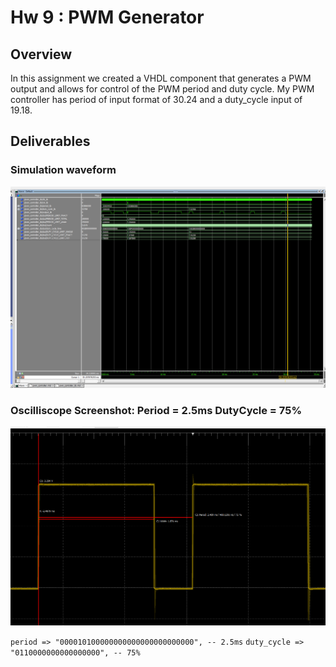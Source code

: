 
# Hw 9 : PWM Generator

## Overview
In this assignment we created a VHDL component that generates a PWM output and allows for control of the PWM period and duty cycle. My PWM controller has period of input format of 30.24 and a duty_cycle input of 19.18.

## Deliverables

### Simulation waveform 

![PWM Generator Testbench Simulation](/docs/assets/hw-9_PWM_Gen_Sim.png)

### Oscilliscope Screenshot: Period = 2.5ms DutyCycle = 75%

![Oscilliscope PWM Screenshot](/docs/assets/hw-9_PWM_Gen_IO.png)

`period => "000010100000000000000000000000", -- 2.5ms`
`duty_cycle => "0110000000000000000", -- 75%`



